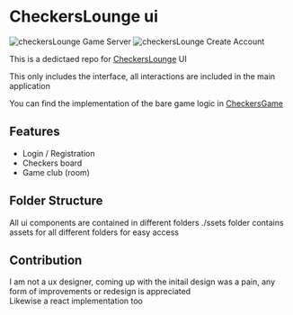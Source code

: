 # CheckersLounge ui

<img src="https://ik.imagekit.io/zzajmh3pzny/projectfiles/checkerslounge/spectators_view_Q5ucwp-NJg.png?ik-sdk-version=javascript-1.4.3&updatedAt=1666106695753" alt="checkersLounge Game Server" />

<img src="https://ik.imagekit.io/zzajmh3pzny/projectfiles/checkerslounge/Screenshot_2023-01-10_233647_LL2FHC7uL.png?ik-sdk-version=javascript-1.4.3&updatedAt=1673390640802" alt="checkersLounge Create Account">

This is a dedictaed repo for <a href="https://github.com/Oluwaniyii/CheckersLounge">CheckersLounge</a> UI
<br />

This only includes the interface, all interactions are included in the main application

You can find the implementation of the bare game logic in <a href="https://github.com/Oluwaniyii/checkersGame"> CheckersGame</a>

## Features

- Login / Registration
- Checkers board
- Game club (room)

## Folder Structure

All ui components are contained in different folders
./ssets folder contains assets for all different folders for easy access

## Contribution

I am not a ux designer, coming up with the initail design was a pain, any form of improvements or redesign is appreciated
<br/>
Likewise a react implementation too
